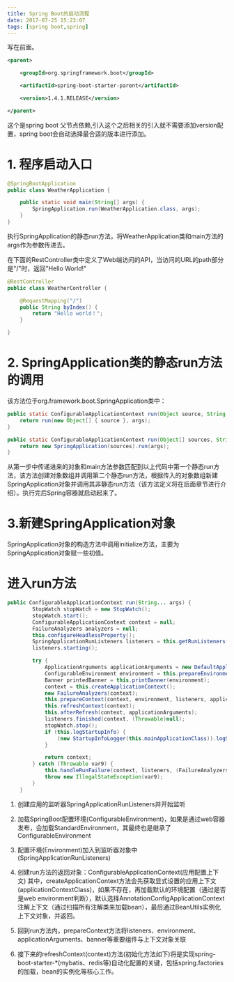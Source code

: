 ```yaml
---
title: Spring Boot的启动流程
date: 2017-07-25 15:23:07
tags: [spring boot,spring]
---
```


写在前面。
```xml
<parent>

    <groupId>org.springframework.boot</groupId>

    <artifactId>spring-boot-starter-parent</artifactId>

    <version>1.4.1.RELEASE</version>

</parent> 
```
这个是spring boot 父节点依赖,引入这个之后相关的引入就不需要添加version配置，spring boot会自动选择最合适的版本进行添加。

# 1. 程序启动入口

```java
@SpringBootApplication
public class WeatherApplication {

    public static void main(String[] args) {
        SpringApplication.run(WeatherApplication.class, args);
    }
}
```
执行SpringApplication的静态run方法，将WeatherApplication类和main方法的args作为参数传进去。

在下面的RestController类中定义了Web端访问的API，当访问的URL的path部分是"/"时，返回"Hello World!"

<!--more-->

```java
@RestController
public class WeatherController {

    @RequestMapping("/")
    public String byIndex() {
        return "Hello world！";
    }

}
```
# 2. SpringApplication类的静态run方法的调用

该方法位于org.framework.boot.SpringApplication类中：

```java
public static ConfigurableApplicationContext run(Object source, String... args) {
    return run(new Object[] { source }, args);
}

public static ConfigurableApplicationContext run(Object[] sources, String[] args) {
    return new SpringApplication(sources).run(args);
}
```
从第一步中传递进来的对象和main方法参数匹配到以上代码中第一个静态run方法，该方法创建对象数组并调用第二个静态run方法，根据传入的对象数组新建SpringApplication对象并调用其非静态run方法（该方法定义将在后面章节进行介绍）。执行完后Spring容器就启动起来了。

# 3.新建SpringApplication对象
SpringApplication对象的构造方法中调用initialize方法，主要为SpringApplication对象赋一些初值。

# 进入run方法
``` java
public ConfigurableApplicationContext run(String... args) {
        StopWatch stopWatch = new StopWatch();
        stopWatch.start();
        ConfigurableApplicationContext context = null;
        FailureAnalyzers analyzers = null;
        this.configureHeadlessProperty();
        SpringApplicationRunListeners listeners = this.getRunListeners(args);
        listeners.starting();

        try {
            ApplicationArguments applicationArguments = new DefaultApplicationArguments(args);
            ConfigurableEnvironment environment = this.prepareEnvironment(listeners, applicationArguments);
            Banner printedBanner = this.printBanner(environment);
            context = this.createApplicationContext();
            new FailureAnalyzers(context);
            this.prepareContext(context, environment, listeners, applicationArguments, printedBanner);
            this.refreshContext(context);
            this.afterRefresh(context, applicationArguments);
            listeners.finished(context, (Throwable)null);
            stopWatch.stop();
            if (this.logStartupInfo) {
                (new StartupInfoLogger(this.mainApplicationClass)).logStarted(this.getApplicationLog(), stopWatch);
            }

            return context;
        } catch (Throwable var9) {
            this.handleRunFailure(context, listeners, (FailureAnalyzers)analyzers, var9);
            throw new IllegalStateException(var9);
        }
    }
```
1. 创建应用的监听器SpringApplicationRunListeners并开始监听

2. 加载SpringBoot配置环境(ConfigurableEnvironment)，如果是通过web容器发布，会加载StandardEnvironment，其最终也是继承了ConfigurableEnvironment
3. 配置环境(Environment)加入到监听器对象中(SpringApplicationRunListeners)

4. 创建run方法的返回对象：ConfigurableApplicationContext(应用配置上下文)
其中，createApplicationContext方法会先获取显式设置的应用上下文(applicationContextClass)，如果不存在，再加载默认的环境配置（通过是否是web environment判断），默认选择AnnotationConfigApplicationContext注解上下文（通过扫描所有注解类来加载bean），最后通过BeanUtils实例化上下文对象，并返回。

5. 回到run方法内，prepareContext方法将listeners、environment、applicationArguments、banner等重要组件与上下文对象关联

6. 接下来的refreshContext(context)方法(初始化方法如下)将是实现spring-boot-starter-*(mybatis、redis等)自动化配置的关键，包括spring.factories的加载，bean的实例化等核心工作。
